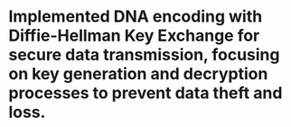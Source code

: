  # Implemented DNA encoding with Diffie-Hellman Key Exchange for secure data transmission, focusing on key generation and decryption processes to prevent data theft and loss.
